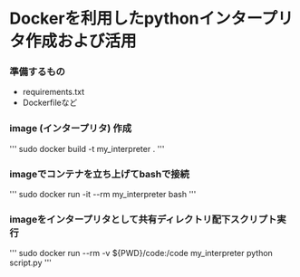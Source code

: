 # Dockerを利用したpythonインタープリタ作成および活用

### 準備するもの
* requirements.txt
* Dockerfileなど

### image (インタープリタ) 作成
'''
sudo docker build -t my_interpreter .
'''

### imageでコンテナを立ち上げてbashで接続
'''
sudo docker run -it --rm my_interpreter bash
'''

### imageをインタープリタとして共有ディレクトリ配下スクリプト実行
'''
sudo docker run --rm -v ${PWD}/code:/code my_interpreter python script.py
'''
